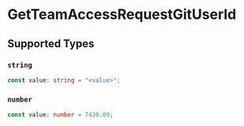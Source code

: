 # GetTeamAccessRequestGitUserId


## Supported Types

### `string`

```typescript
const value: string = "<value>";
```

### `number`

```typescript
const value: number = 7420.09;
```

